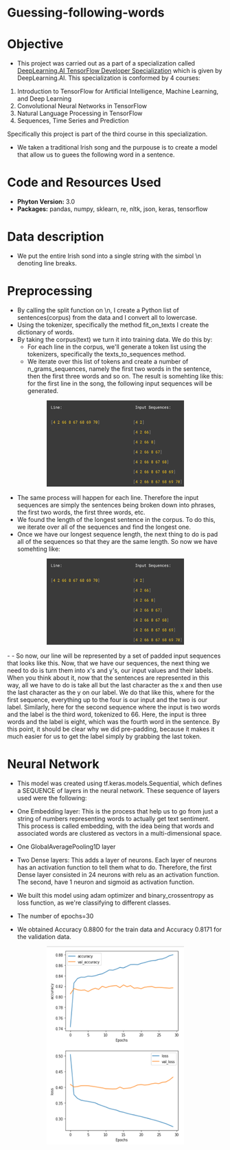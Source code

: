 # Guessing-following-words
# Objective

- This project was carried out as a part of a specialization called [DeepLearning.AI TensorFlow Developer Specialization](https://www.coursera.org/account/accomplishments/specialization/certificate/L6R6AFWVXHZT) which is given by DeepLearning.AI. This specialization is conformed by 4 courses: 
1. Introduction to TensorFlow for Artificial Intelligence, Machine Learning, and Deep Learning 
2. Convolutional Neural Networks in TensorFlow 
3. Natural Language Processing in TensorFlow 
4. Sequences, Time Series and Prediction

  Specifically this project is part of the third course in this specialization. 
  
- We taken a traditional Irish song and the purpouse is to create a model that allow us to guees the following word in a sentence.


# Code and Resources Used

- **Phyton Version:** 3.0
- **Packages:** pandas, numpy, sklearn, re, nltk, json, keras, tensorflow

# Data description

- We put the entire Irish sond into a single string with the simbol \n denoting line breaks. 

# Preprocessing

- By calling the split function on \n, I create a Python list of sentences(corpus) from the data and I convert all to lowercase.
- Using the tokenizer, specifically the method fit_on_texts I create the dictionary of words. 
- By taking the corpus(text) we turn it into training data. We do this by:
  - For each line in the corpus, we'll generate a token list using the tokenizers, specifically the texts_to_sequences method. 
  - We iterate over this list of tokens and create a number of n_grams_sequences, namely the first two words in the sentence, then the first three words and so       on. The result is somehting like this: for the first line in the song, the following input sequences will be generated.

 <p align="center">
  <img src="https://github.com/lilosa88/Guessing-following-words/blob/main/Images/Captura%20de%20Pantalla%202021-05-31%20a%20la(s)%2018.40.21.png" width="320" height="200">
 </p>  

  - The same process will happen for each line. Therefore the input sequences are simply the sentences being broken down into phrases, the first two words, the       first three words, etc. 
  - We found the length of the longest sentence in the corpus. To do this, we iterate over all of the sequences and find the longest one.
  -  Once we have our longest sequence length, the next thing to do is pad all of the sequences so that they are the same length. So now we have somehting like:

 <p align="center">
  <img src="https://github.com/lilosa88/Guessing-following-words/blob/main/Images/Captura%20de%20Pantalla%202021-05-31%20a%20la(s)%2018.40.21.png" width="320" height="200">
 </p> 
  -  
  -    So now, our line will be represented by a set of padded input sequences that looks like this. Now, that we have our sequences, the next thing we need to do is turn them into x's and y's, our input values and their labels. When you think about it, now that the sentences are represented in this way, all we have to do is take all but the last character as the x and then use the last character as the y on our label. We do that like this, where for the first sequence, everything up to the four is our input and the two is our label. Similarly, here for the second sequence where the input is two words and the label is the third word, tokenized to 66. Here, the input is three words and the label is eight, which was the fourth word in the sentence. By this point, it should be clear why we did pre-padding, because it makes it much easier for us to get the label simply by grabbing the last token.
 
 
# Neural Network
  
  - This model was created using tf.keras.models.Sequential, which defines a SEQUENCE of layers in the neural network. These sequence of layers used were the following:
  - One Embedding layer:  This is the process that help us to go from just a string of numbers representing words to actually get text sentiment. This process is     called embedding, with the idea being that words and associated words are clustered as vectors in a multi-dimensional space. 
  - One GlobalAveragePooling1D layer
  - Two Dense layers: This adds a layer of neurons. Each layer of neurons has an activation function to tell them what to do. Therefore, the first Dense layer       consisted in 24 neurons with relu as an activation function. The second, have 1 neuron and sigmoid as activation function. 

- We built this model using adam optimizer and binary_crossentropy as loss function, as we're classifying to different classes.

- The number of epochs=30

- We obtained Accuracy 0.8800 for the train data and Accuracy 0.8171 for the validation data.
  
 <p align="center">
  <img src="https://github.com/lilosa88/Sarcasm-detection/blob/main/Images/Screenshot%20from%202021-05-31%2016-10-14.png" width="320" height="460">
 </p>  
